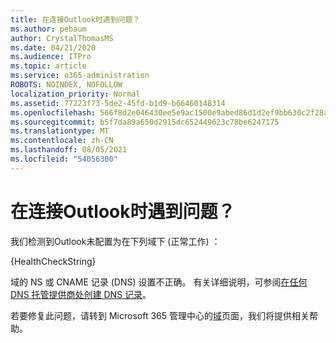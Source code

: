 ```yaml
---
title: 在连接Outlook时遇到问题？
ms.author: pebaum
author: CrystalThomasMS
ms.date: 04/21/2020
ms.audience: ITPro
ms.topic: article
ms.service: o365-administration
ROBOTS: NOINDEX, NOFOLLOW
localization_priority: Normal
ms.assetid: 77223f73-5de2-45fd-b1d9-b66460148314
ms.openlocfilehash: 566f8d2e046430ee5e9ac1500e9abed86d1d2ef9bb630c2f28a98d4a922f60d0
ms.sourcegitcommit: b5f7da89a650d2915dc652449623c78be6247175
ms.translationtype: MT
ms.contentlocale: zh-CN
ms.lasthandoff: 08/05/2021
ms.locfileid: "54056300"
---
```

# <a name="having-issues-getting-outlook-to-connect"></a>在连接Outlook时遇到问题？

我们检测到Outlook未配置为在下列域下 (正常工作) ：
  
{HealthCheckString}
  
域的 NS 或 CNAME 记录 (DNS) 设置不正确。 有关详细说明，可参阅[在任何 DNS 托管提供商处创建 DNS 记录](https://docs.microsoft.com/microsoft-365/admin/get-help-with-domains/create-dns-records-at-any-dns-hosting-provider)。 
  
若要修复此问题，请转到 Microsoft 365 管理中心的[域](https://admin.microsoft.com/adminportal/home#/Domains)页面，我们将提供相关帮助。 